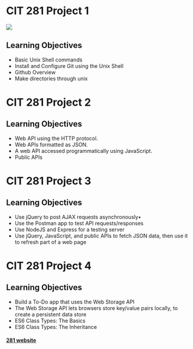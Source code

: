 # CIT 281 Project 1

![](images/583231.jpeg)

## Learning Objectives

- Basic Unix Shell commands
- Install and Configure Git using the Unix Shell
- Github Overview
- Make directories through unix

# CIT 281 Project 2

## Learning Objectives

- Web API using the HTTP protocol.
- Web APIs formatted as JSON.
- A web API accessed programmatically using JavaScript.
- Public APIs

# CIT 281 Project 3

## Learning Objectives

- Use jQuery to post AJAX requests asynchronously•
- Use the Postman app to test API requests/responses
- Use NodeJS and Express for a testing server
- Use jQuery, JavaScript, and public APIs to fetch JSON data, then use it to refresh part of a web page

# CIT 281 Project 4

## Learning Objectives

- Build a To-Do app that uses the Web Storage API
- The Web Storage API lets browsers store key/value pairs locally, to create a persistent data store
- ES6 Class Types: The Basics
- ES6 Class Types: The Inheritance

#### [281 website](https://pages.uoregon.edu/carmenh/281/)
